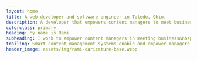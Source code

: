 ```yaml
---
layout: home
title: A web developer and software engineer in Toledo, Ohio.
description: A developer that empowers content managers to meet business rules.
colorclass: primary
heading: My name is Rami.
subheading: I work to empower content managers in meeting business&nbsp;rules.
trailing: Smart content management systems enable and empower managers without losing sight of larger contexts.
header_image: assets/img/rami-caricature-base.webp
---
```

